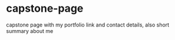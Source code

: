 # capstone-page
capstone page with my portfolio link and contact details, also short summary about me
